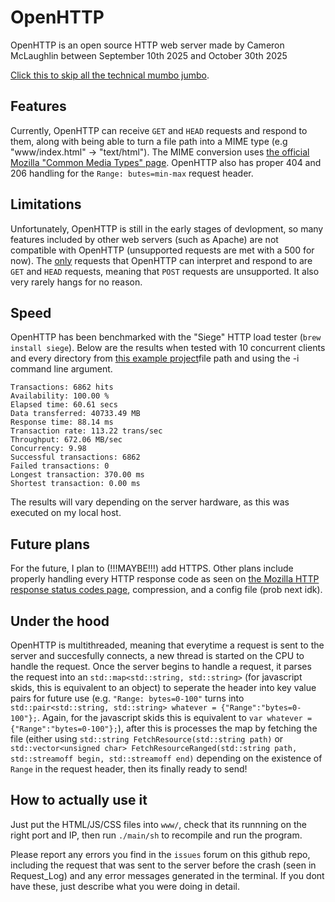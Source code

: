 # OpenHTTP
OpenHTTP is an open source HTTP web server made by Cameron McLaughlin between September 10th 2025 and October 30th 2025

[Click this to skip all the technical mumbo jumbo](#how-to-actually-use-it).

## Features
Currently, OpenHTTP can receive `GET` and `HEAD` requests and respond to them, along with being able to turn a file path into a MIME type (e.g "www/index.html" -> "text/html"). The MIME conversion uses [the official Mozilla "Common Media Types" page](https://developer.mozilla.org/en-US/docs/Web/HTTP/Guides/MIME_types/Common_types). OpenHTTP also has proper 404 and 206 handling for the `Range: butes=min-max` request header.

## Limitations
Unfortunately, OpenHTTP is still in the early stages of devlopment, so many features included by other web servers (such as Apache) are not compatible with OpenHTTP (unsupported requests are met with a 500 for now). The <ins>only</ins> requests that OpenHTTP can interpret and respond to are `GET` and `HEAD` requests, meaning that `POST` requests are unsupported. It also very rarely hangs for no reason.

## Speed
OpenHTTP has been benchmarked with the "Siege" HTTP load tester (`brew install siege`). Below are the results when tested with 10 concurrent clients and every directory from [this example project](https://github.com/i-hate-swift-so-much/yeezify.git)file path and using the -i command line argument.
```
Transactions: 6862 hits
Availability: 100.00 %
Elapsed time: 60.61 secs
Data transferred: 40733.49 MB
Response time: 88.14 ms
Transaction rate: 113.22 trans/sec
Throughput: 672.06 MB/sec
Concurrency: 9.98
Successful transactions: 6862
Failed transactions: 0
Longest transaction: 370.00 ms
Shortest transaction: 0.00 ms
```
The results will vary depending on the server hardware, as this was executed on my local host.

## Future plans
For the future, I plan to (!!!MAYBE!!!) add HTTPS. Other plans include properly handling every HTTP response code as seen on [the Mozilla HTTP response status codes page](https://developer.mozilla.org/en-US/docs/Web/HTTP/Reference/Status), compression, and a config file (prob next idk).

## Under the hood
OpenHTTP is multithreaded, meaning that everytime a request is sent to the server and succesfully connects, a new thread is started on
the CPU to handle the request. Once the server begins to handle a request, it parses the request into an 
`std::map<std::string, std::string>` (for javascript skids, this is equivalent to an object) to seperate the header into key value pairs
for future use (e.g. `"Range: bytes=0-100"` turns into `std::pair<std::string, std::string> whatever = {"Range":"bytes=0-100"};`.
Again, for the javascript skids this is equivalent to `var whatever = {"Range":"bytes=0-100"};`), after this is processes the map by
fetching the file (either using `std::string FetchResource(std::string path)` or `std::vector<unsigned char>
FetchResourceRanged(std::string path, std::streamoff begin, std::streamoff end)` depending on the existence of `Range` in the request header, then its finally ready to send!

## How to actually use it
Just put the HTML/JS/CSS files into `www/`, check that its runnning on the right port and IP, then run `./main/sh` to recompile and run the program.

Please report any errors you find in the `issues` forum on this github repo, including the request that was sent to the server before the crash (seen in Request_Log) and any error messages generated in the terminal. If you dont have these, just describe what you were doing in detail.